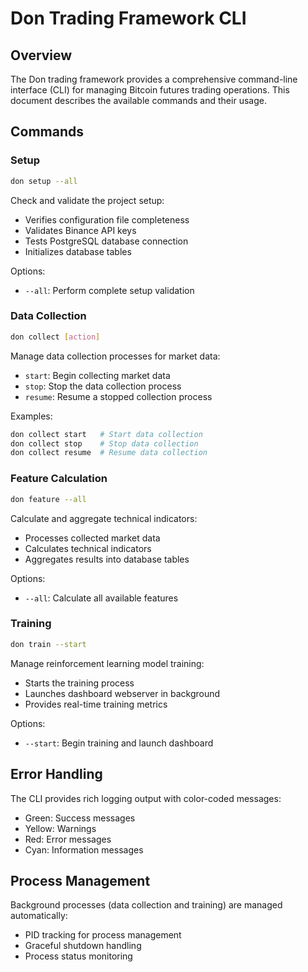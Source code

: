 # Don Trading Framework CLI

## Overview
The Don trading framework provides a comprehensive command-line interface (CLI) for managing Bitcoin futures trading operations. This document describes the available commands and their usage.

## Commands

### Setup
```bash
don setup --all
```
Check and validate the project setup:
- Verifies configuration file completeness
- Validates Binance API keys
- Tests PostgreSQL database connection
- Initializes database tables

Options:
- `--all`: Perform complete setup validation

### Data Collection
```bash
don collect [action]
```
Manage data collection processes for market data:
- `start`: Begin collecting market data
- `stop`: Stop the data collection process
- `resume`: Resume a stopped collection process

Examples:
```bash
don collect start   # Start data collection
don collect stop    # Stop data collection
don collect resume  # Resume data collection
```

### Feature Calculation
```bash
don feature --all
```
Calculate and aggregate technical indicators:
- Processes collected market data
- Calculates technical indicators
- Aggregates results into database tables

Options:
- `--all`: Calculate all available features

### Training
```bash
don train --start
```
Manage reinforcement learning model training:
- Starts the training process
- Launches dashboard webserver in background
- Provides real-time training metrics

Options:
- `--start`: Begin training and launch dashboard

## Error Handling
The CLI provides rich logging output with color-coded messages:
- Green: Success messages
- Yellow: Warnings
- Red: Error messages
- Cyan: Information messages

## Process Management
Background processes (data collection and training) are managed automatically:
- PID tracking for process management
- Graceful shutdown handling
- Process status monitoring
